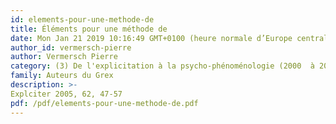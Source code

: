 ```yaml
---
id: elements-pour-une-methode-de
title: Éléments pour une méthode de 
date: Mon Jan 21 2019 10:16:49 GMT+0100 (heure normale d’Europe centrale)
author_id: vermersch-pierre
author: Vermersch Pierre
category: (3) De l'explicitation à la psycho-phénoménologie (2000  à 2008)
family: Auteurs du Grex
description: >-
Explciter 2005, 62, 47-57 
pdf: /pdf/elements-pour-une-methode-de.pdf
---
```


